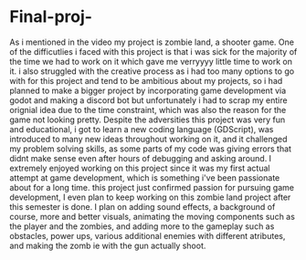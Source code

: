 # Final-proj-
As i mentioned in the video my project is zombie land, a shooter game. 
One of the difficutlies i faced with this project is that i was sick for the majority of the time we had to work on it which gave me verryyyy little time to work on it. i also struggled with the creative process as i had too many options to go with for this project and tend to be ambitious about my projects, so i had planned to make a bigger project by incorporating game development via godot and making a discord bot but unfortunately i had to scrap my entire orignial idea due to the time constraint, which was also the reason for the game not looking pretty.
Despite the adversities this project was very fun and educational, i got to learn a new coding language (GDScript), was introduced to many new ideas throughout working on it, and it challenged my problem solving skills, as some parts of my code was giving errors that didnt make sense even after hours of debugging and asking around. I extremely enjoyed working on this project since it was my first actual attempt at game development, which is something i've been passionate about for a long time. this project just confirmed passion for pursuing game development, I even plan to keep working on this zombie land project after this semester is done. I plan on adding sound effects, a background of course, more and better visuals, animating the moving components such as the player and the zombies, and adding more to the gameplay such as obstacles, power ups, various additional enemies with different atributes, and making the zomb ie with the gun actually shoot. 
